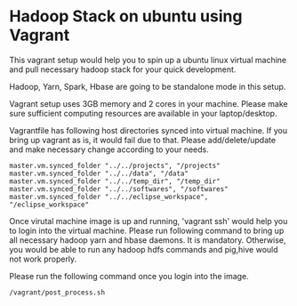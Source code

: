 # Hadoop Stack on ubuntu using Vagrant

This vagrant setup would help you to spin up a ubuntu linux virtual machine and pull necessary hadoop stack for your quick development.

Hadoop, Yarn, Spark, Hbase are going to be standalone mode in this setup.

Vagrant setup uses 3GB memory and 2 cores in your machine. Please make sure sufficient computing resources are available in your laptop/desktop.

Vagrantfile has following host directories synced into virtual machine. If you bring up vagrant as is, it would fail due to that. Please add/delete/update and make necessary change according to your needs.

```
master.vm.synced_folder "../../projects", "/projects"
master.vm.synced_folder "../../data", "/data"
master.vm.synced_folder "../../temp_dir", "/temp_dir"
master.vm.synced_folder "../../softwares", "/softwares"
master.vm.synced_folder "../../eclipse_workspace", "/eclipse_workspace"

```
Once virutal machine image is up and running, 'vagrant ssh' would help you to login into the virtual machine. Please run following command to bring up all necessary hadoop yarn and hbase daemons. It is mandatory. Otherwise, you would be able to run any hadoop hdfs commands and pig,hive would not work properly.

Please run the following command once you login into the image.

```
/vagrant/post_process.sh
```
